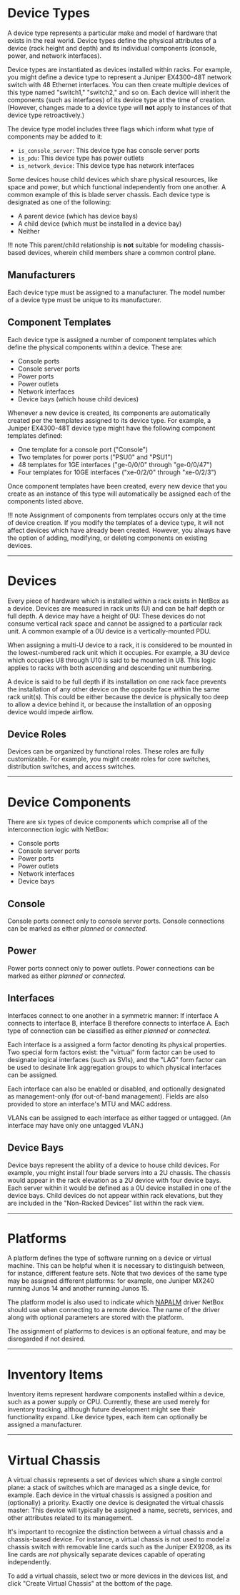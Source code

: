 # Device Types

A device type represents a particular make and model of hardware that exists in the real world. Device types define the physical attributes of a device (rack height and depth) and its individual components (console, power, and network interfaces).

Device types are instantiated as devices installed within racks. For example, you might define a device type to represent a Juniper EX4300-48T network switch with 48 Ethernet interfaces. You can then create multiple devices of this type named "switch1," "switch2," and so on. Each device will inherit the components (such as interfaces) of its device type at the time of creation. (However, changes made to a device type will **not** apply to instances of that device type retroactively.)

The device type model includes three flags which inform what type of components may be added to it:

* `is_console_server`: This device type has console server ports
* `is_pdu`: This device type has power outlets
* `is_network_device`: This device type has network interfaces

Some devices house child devices which share physical resources, like space and power, but which functional independently from one another. A common example of this is blade server chassis. Each device type is designated as one of the following:

* A parent device (which has device bays)
* A child device (which must be installed in a device bay)
* Neither

!!! note
    This parent/child relationship is **not** suitable for modeling chassis-based devices, wherein child members share a common control plane.

## Manufacturers

Each device type must be assigned to a manufacturer. The model number of a device type must be unique to its manufacturer.

## Component Templates

Each device type is assigned a number of component templates which define the physical components within a device. These are:

* Console ports
* Console server ports
* Power ports
* Power outlets
* Network interfaces
* Device bays (which house child devices)

Whenever a new device is created, its components are automatically created per the templates assigned to its device type. For example, a Juniper EX4300-48T device type might have the following component templates defined:

* One template for a console port ("Console")
* Two templates for power ports ("PSU0" and "PSU1")
* 48 templates for 1GE interfaces ("ge-0/0/0" through "ge-0/0/47")
* Four templates for 10GE interfaces ("xe-0/2/0" through "xe-0/2/3")

Once component templates have been created, every new device that you create as an instance of this type will automatically be assigned each of the components listed above.

!!! note
    Assignment of components from templates occurs only at the time of device creation. If you modify the templates of a device type, it will not affect devices which have already been created. However, you always have the option of adding, modifying, or deleting components on existing devices.

---

# Devices

Every piece of hardware which is installed within a rack exists in NetBox as a device. Devices are measured in rack units (U) and can be half depth or full depth. A device may have a height of 0U: These devices do not consume vertical rack space and cannot be assigned to a particular rack unit. A common example of a 0U device is a vertically-mounted PDU.

When assigning a multi-U device to a rack, it is considered to be mounted in the lowest-numbered rack unit which it occupies. For example, a 3U device which occupies U8 through U10 is said to be mounted in U8. This logic applies to racks with both ascending and descending unit numbering.

A device is said to be full depth if its installation on one rack face prevents the installation of any other device on the opposite face within the same rack unit(s). This could be either because the device is physically too deep to allow a device behind it, or because the installation of an opposing device would impede airflow.

## Device Roles

Devices can be organized by functional roles. These roles are fully customizable. For example, you might create roles for core switches, distribution switches, and access switches.

---

# Device Components

There are six types of device components which comprise all of the interconnection logic with NetBox:

* Console ports
* Console server ports
* Power ports
* Power outlets
* Network interfaces
* Device bays

## Console

Console ports connect only to console server ports. Console connections can be marked as either *planned* or *connected*.

## Power

Power ports connect only to power outlets. Power connections can be marked as either *planned* or *connected*.

## Interfaces

Interfaces connect to one another in a symmetric manner: If interface A connects to interface B, interface B therefore connects to interface A. Each type of connection can be classified as either *planned* or *connected*.

Each interface is a assigned a form factor denoting its physical properties. Two special form factors exist: the "virtual" form factor can be used to designate logical interfaces (such as SVIs), and the "LAG" form factor can be used to desinate link aggregation groups to which physical interfaces can be assigned.

Each interface can also be enabled or disabled, and optionally designated as management-only (for out-of-band management). Fields are also provided to store an interface's MTU and MAC address.

VLANs can be assigned to each interface as either tagged or untagged. (An interface may have only one untagged VLAN.)

## Device Bays

Device bays represent the ability of a device to house child devices. For example, you might install four blade servers into a 2U chassis. The chassis would appear in the rack elevation as a 2U device with four device bays. Each server within it would be defined as a 0U device installed in one of the device bays. Child devices do not appear within rack elevations, but they are included in the "Non-Racked Devices" list within the rack view.

---

# Platforms

A platform defines the type of software running on a device or virtual machine. This can be helpful when it is necessary to distinguish between, for instance, different feature sets. Note that two devices of the same type may be assigned different platforms: for example, one Juniper MX240 running Junos 14 and another running Junos 15.

The platform model is also used to indicate which [NAPALM](https://napalm-automation.net/) driver NetBox should use when connecting to a remote device. The name of the driver along with optional parameters are stored with the platform.

The assignment of platforms to devices is an optional feature, and may be disregarded if not desired.

---

# Inventory Items

Inventory items represent hardware components installed within a device, such as a power supply or CPU. Currently, these are used merely for inventory tracking, although future development might see their functionality expand. Like device types, each item can optionally be assigned a manufacturer.

---

# Virtual Chassis

A virtual chassis represents a set of devices which share a single control plane: a stack of switches which are managed as a single device, for example. Each device in the virtual chassis is assigned a position and (optionally) a priority. Exactly one device is designated the virtual chassis master: This device will typically be assigned a name, secrets, services, and other attributes related to its management.

It's important to recognize the distinction between a virtual chassis and a chassis-based device. For instance, a virtual chassis is not used to model a chassis switch with removable line cards such as the Juniper EX9208, as its line cards are _not_ physically separate devices capable of operating independently.

To add a virtual chassis, select two or more devices in the devices list, and click "Create Virtual Chassis" at the bottom of the page.
